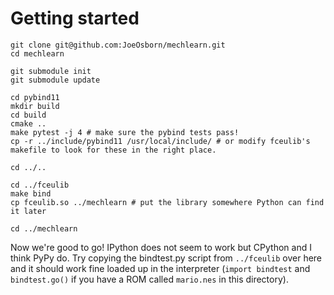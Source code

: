 # Getting started

```
git clone git@github.com:JoeOsborn/mechlearn.git
cd mechlearn

git submodule init
git submodule update

cd pybind11
mkdir build
cd build
cmake ..
make pytest -j 4 # make sure the pybind tests pass!
cp -r ../include/pybind11 /usr/local/include/ # or modify fceulib's makefile to look for these in the right place.

cd ../..

cd ../fceulib
make bind
cp fceulib.so ../mechlearn # put the library somewhere Python can find it later

cd ../mechlearn
```

Now we're good to go! IPython does not seem to work but CPython and I think PyPy do.
Try copying the bindtest.py script from `../fceulib` over here and it should work fine loaded up in the interpreter (`import bindtest` and `bindtest.go()` if you have a ROM called `mario.nes` in this directory).
